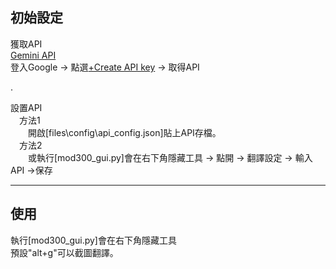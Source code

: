 初始設定  
-
獲取API  
[Gemini API](https://aistudio.google.com/app/u/6/apikey?pli=1 "Gemini網站")   
登入Google -> 點選[+Create API key](右上角) -> 取得API

.

設置API  
　方法1  
　　開啟[files\config\api_config.json]貼上API存檔。  
　方法2  
　　或執行[mod300_gui.py]會在右下角隱藏工具 -> 點開 -> 翻譯設定 -> 輸入API ->保存

___
使用 
-
執行[mod300_gui.py]會在右下角隱藏工具  
預設"alt+g"可以截圖翻譯。
